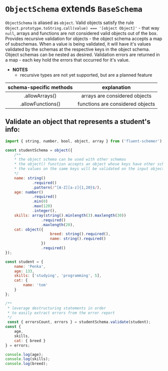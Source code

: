 # `ObjectSchema` **extends** `BaseSchema` 

`ObjectSchema` is aliased as `object`. Valid objects satisfy the rule `Object.prototype.toString.call(value) === '[object Object]'` - that way `null`, arrays and functions are not considered valid objects out of the box. Provides recursive validation for objects - the object schema accepts a map of subschemas. When a value is being validated, it will have it's values validated by the schemas at the respective keys in the object schema. Object schemas can be nested as desired. Validation errors are returned in a map - each key hold the errors that occurred for it's value.

- **NOTES**
    - recursive types are not yet supported, but are a planned feature

| schema-specific methods | explanation                      |
|:-----------------------:|:--------------------------------:|
| .allowArrays()          | arrays are considered objects    |
| .allowFunctions()       | functions are considered objects |

## Validate an object that represents a student's info:

```js
import { string, number, bool, object, array } from ('fluent-schemer');

const studentSchema = object({
    /**
    * the object schema can be used with other schemas
    * the object() function accepts an object whose keys have other schemas as values
    * the values on the same keys will be validated on the input objects
    */
    name: string()
            .required()
            .pattern(/^[A-Z][a-z]{1,20}$/),
    age: number()
            .required()
            .min(0)
            .max(120)
            .integer(),
    skills: array(string().minlength(3).maxlength(30))
                .required()
                .maxlength(20),
    cat: object({
                    breed: string().required(),
                    name: string().required()
                })
                .required()
});

const student = {
    name: 'Penka',
    age: 133,
    skills: ['studying', 'programming', 5],
    cat: {
        name: 'tom'
    }
};

/**
 * leverage destructuring statements in order
 * to easily extract errors from the error report
 */
 const { errorsCount, errors } = studentSchema.validate(student);
const {
	age,
	skills,
	cat: { breed }
} = errors;

console.log(age);
console.log(skills);
console.log(breed);
```
